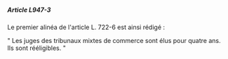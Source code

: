 ##### Article L947-3

Le premier alinéa de l'article L. 722-6 est ainsi rédigé :

" Les juges des tribunaux mixtes de commerce sont élus pour quatre ans. Ils sont rééligibles. "

